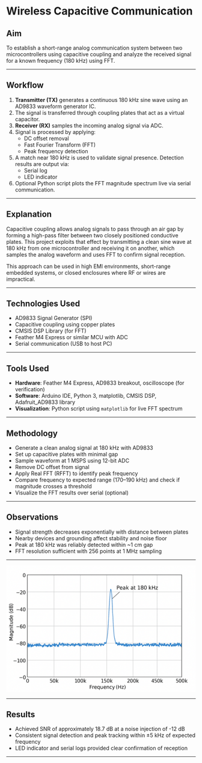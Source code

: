 # Wireless Capacitive Communication

## Aim
To establish a short-range analog communication system between two microcontrollers using capacitive coupling and analyze the received signal for a known frequency (180 kHz) using FFT.

---

## Workflow
1. **Transmitter (TX)** generates a continuous 180 kHz sine wave using an AD9833 waveform generator IC.
2. The signal is transferred through coupling plates that act as a virtual capacitor.
3. **Receiver (RX)** samples the incoming analog signal via ADC.
4. Signal is processed by applying:
   - DC offset removal
   - Fast Fourier Transform (FFT)
   - Peak frequency detection
5. A match near 180 kHz is used to validate signal presence. Detection results are output via:
   - Serial log
   - LED indicator
6. Optional Python script plots the FFT magnitude spectrum live via serial communication.

---

## Explanation
Capacitive coupling allows analog signals to pass through an air gap by forming a high-pass filter between two closely positioned conductive plates. This project exploits that effect by transmitting a clean sine wave at 180 kHz from one microcontroller and receiving it on another, which samples the analog waveform and uses FFT to confirm signal reception.

This approach can be used in high EMI environments, short-range embedded systems, or closed enclosures where RF or wires are impractical.

---

## Technologies Used
- AD9833 Signal Generator (SPI)
- Capacitive coupling using copper plates
- CMSIS DSP Library (for FFT)
- Feather M4 Express or similar MCU with ADC
- Serial communication (USB to host PC)

---

## Tools Used
- **Hardware**: Feather M4 Express, AD9833 breakout, oscilloscope (for verification)
- **Software**: Arduino IDE, Python 3, matplotlib, CMSIS DSP, Adafruit_AD9833 library
- **Visualization**: Python script using `matplotlib` for live FFT spectrum

---

## Methodology
- Generate a clean analog signal at 180 kHz with AD9833
- Set up capacitive plates with minimal gap
- Sample waveform at 1 MSPS using 12-bit ADC
- Remove DC offset from signal
- Apply Real FFT (RFFT) to identify peak frequency
- Compare frequency to expected range (170–190 kHz) and check if magnitude crosses a threshold
- Visualize the FFT results over serial (optional)

---

## Observations
- Signal strength decreases exponentially with distance between plates
- Nearby devices and grounding affect stability and noise floor
- Peak at 180 kHz was reliably detected within ~1 cm gap
- FFT resolution sufficient with 256 points at 1 MHz sampling

---

![FFT Spectrum](./Result.png)

---

## Results
- Achieved SNR of approximately 18.7 dB at a noise injection of -12 dB
- Consistent signal detection and peak tracking within ±5 kHz of expected frequency
- LED indicator and serial logs provided clear confirmation of reception

---


